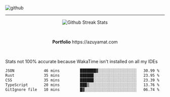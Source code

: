 ![github](https://media.discordapp.net/attachments/881363147364118528/1142610121697021952/background.png?width=1000&height=300)<br>
___
<p align="center">
  <img alt="Github Streak Stats" src="https://streak-stats.demolab.com?user=Azuyamat&theme=transparent&hide_border=true"/>
</p><br>
<p align="center">
      <strong>Portfolio</strong> https://azuyamat.com
</p><br>

Stats not 100% accurate because WakaTime isn't installed on all my IDEs
<!--START_SECTION:waka-->

```txt
JSON             46 mins         ███████▓░░░░░░░░░░░░░░░░░   30.99 %
Rust             35 mins         ██████░░░░░░░░░░░░░░░░░░░   23.95 %
CSS              35 mins         ██████░░░░░░░░░░░░░░░░░░░   23.39 %
TypeScript       20 mins         ███▒░░░░░░░░░░░░░░░░░░░░░   13.76 %
GitIgnore file   10 mins         █▓░░░░░░░░░░░░░░░░░░░░░░░   06.74 %
```

<!--END_SECTION:waka-->
